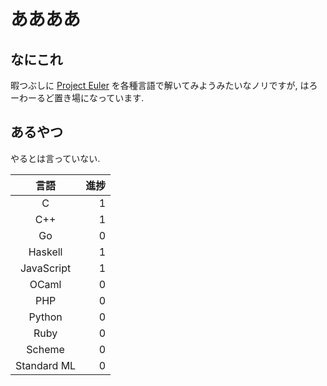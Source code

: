# ああああ
## なにこれ
暇つぶしに [Project Euler](https://projecteuler.net) を各種言語で解いてみようみたいなノリですが, はろーわーるど置き場になっています.

## あるやつ
やるとは言っていない.

| 言語        | 進捗|
|:-----------:| ---:|
| C           |   1 |
| C++         |   1 |
| Go          |   0 |
| Haskell     |   1 |
| JavaScript  |   1 |
| OCaml       |   0 |
| PHP         |   0 |
| Python      |   0 |
| Ruby        |   0 |
| Scheme      |   0 |
| Standard ML |   0 |

